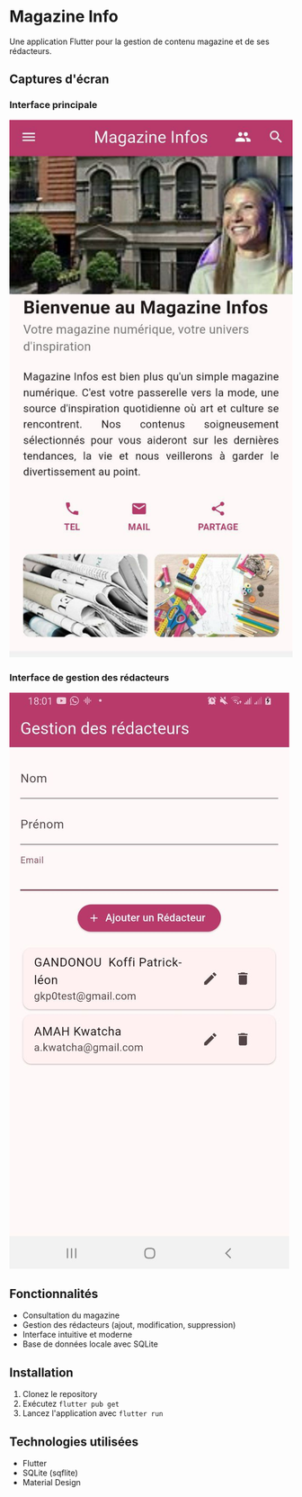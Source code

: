 # Magazine Info

Une application Flutter pour la gestion de contenu magazine et de ses rédacteurs.

## Captures d'écran

### Interface principale
![Capture d'écran 1](screenshots/capture1.jpg)

### Interface de gestion des rédacteurs
![Capture d'écran 2](screenshots/capture2.jpg)

## Fonctionnalités

- Consultation du magazine
- Gestion des rédacteurs (ajout, modification, suppression)
- Interface intuitive et moderne
- Base de données locale avec SQLite

## Installation

1. Clonez le repository
2. Exécutez `flutter pub get`
3. Lancez l'application avec `flutter run`

## Technologies utilisées

- Flutter
- SQLite (sqflite)
- Material Design

